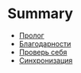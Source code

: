 # Summary

* [Пролог](README.md)
* [Благодарности](chapter1.md)
* [Проверь себя](prover-sebya.md)
* [Синхронизация](sinhronizatsiya.md)

